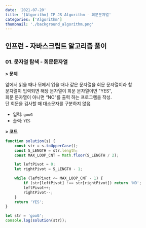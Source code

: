 ```yaml
---
date: '2021-07-20'
title: '[Algorithm] IF JS Algorithm - 회문문자열'
categories: ['Algorithm']
thumbnail: './background_algorithm.png'
---
```


## 인프런 - 자바스크립트 알고리즘 풀이

### **01.** 문자열 탐색 - 회문문자열

**> 문제**

앞에서 읽을 때나 뒤에서 읽을 때나 같은 문자열을 회문 문자열이라 함  
문자열이 입력되면 해당 문자열이 회문 문자열이면 "YES",  
회문 문자열이 아니면 “NO"를 출력 하는 프로그램을 작성.  
단 회문을 검사할 때 대소문자를 구분하지 않음.

-   입력: `gooG`
-   출력: `YES`

**> 코드**

```js
function solution(s) {
    const str = s.toUpperCase();
    const S_LENGTH = str.length;
    const MAX_LOOP_CNT = Math.floor(S_LENGTH / 2);

    let leftPivot = 0;
    let rightPivot = S_LENGTH - 1;

    while (leftPivot <= MAX_LOOP_CNT - 1) {
        if (str[leftPivot] !== str[rightPivot]) return 'NO';
        leftPivot++;
        rightPivot--;
    }
    return 'YES';
}

let str = 'gooG';
console.log(solution(str));
```